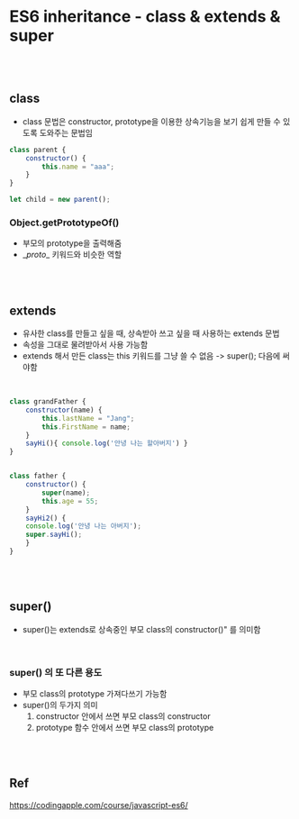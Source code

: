 # ES6 inheritance - class & extends & super

<br>
<br>

## class
* class 문법은 constructor, prototype을 이용한 상속기능을 보기 쉽게 만들 수 있도록 도와주는 문법임

```javascript
class parent {
	constructor() {
		this.name = "aaa";
	}
}

let child = new parent();
```


### Object.getPrototypeOf()
* 부모의 prototype을 출력해줌
* \__proto__ 키워드와 비슷한 역할


<br>
<br>

## extends
* 유사한 class를 만들고 싶을 때, 상속받아 쓰고 싶을 때 사용하는 extends 문법
* 속성을 그대로 물려받아서 사용 가능함
* extends 해서 만든 class는 this 키워드를 그냥 쓸 수 없음 -> super(); 다음에 써야함
	
<br>

```javascript
class grandFather {
	constructor(name) {
		this.lastName = "Jang";
		this.FirstName = name;
	}
	sayHi(){ console.log('안녕 나는 할아버지') }
}


class father {
	constructor() {
		super(name);
		this.age = 55;
	}
	sayHi2() { 
	console.log('안녕 나는 아버지');
	super.sayHi(); 
	}
}

```


<br>
<br>


## super()
* super()는 extends로 상속중인 부모 class의 constructor()" 를 의미함

<br>

### super() 의 또 다른 용도
* 부모 class의 prototype 가져다쓰기 가능함
* super()의 두가지 의미
	1. constructor 안에서 쓰면 부모 class의 constructor 
	2. prototype 함수 안에서 쓰면 부모 class의 prototype


<br>
<br>

## Ref
https://codingapple.com/course/javascript-es6/
